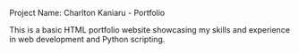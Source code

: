 Project Name: Charlton Kaniaru - Portfolio

This is a basic HTML portfolio website showcasing my skills and experience in web development and Python scripting.

